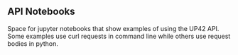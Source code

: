## API Notebooks

Space for jupyter notebooks that show examples of using the UP42 API.
Some examples use curl requests in command line while others use request bodies in python.
